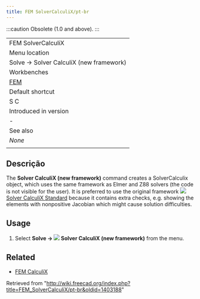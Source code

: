 ```yaml
---
title: FEM SolverCalculiX/pt-br
---
```

:::caution
Obsolete (1.0 and above).
:::

|  |
| --- |
| FEM SolverCalculiX |
| Menu location |
| Solve → Solver CalculiX (new framework) |
| Workbenches |
| [FEM](/FEM_Workbench "FEM Workbench") |
| Default shortcut |
| S C |
| Introduced in version |
| - |
| See also |
| *None* |
|  |

## Descrição

The **Solver CalculiX (new framework)** command creates a SolverCalculix object, which uses the same framework as Elmer and Z88 solvers (the code is not visible for the user). It is preferred to use the original framework ![](/images/FEM_SolverCalculixCxxtools.svg) [Solver CalculiX Standard](/FEM_SolverCalculixCxxtools "FEM SolverCalculixCxxtools") because it contains extra checks, e.g. showing the elements with nonpositive Jacobian which might cause solution difficulties.

## Usage

1. Select **Solve → ![](/images/FEM_SolverCalculiX.svg) Solver CalculiX (new framework)** from the menu.

## Related

* [FEM CalculiX](/FEM_CalculiX "FEM CalculiX")

Retrieved from "<http://wiki.freecad.org/index.php?title=FEM_SolverCalculiX/pt-br&oldid=1403188>"